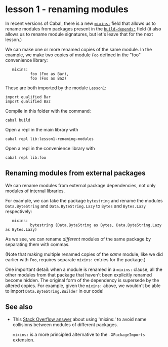 # lesson 1 - renaming modules

In recent versions of Cabal, there is a new
[`mixins:`](https://cabal.readthedocs.io/en/3.4/cabal-package.html#pkg-field-mixins)
field that allows us to rename modules from packages present in the
[`build-depends:`](https://cabal.readthedocs.io/en/3.4/cabal-package.html#pkg-field-build-depends)
field (it also allows us to rename module signatures, but let's leave that for
the next lesson.)

We can make one or more renamed copies of the same module. In the example, we
make two copies of module `Foo` defined in the "foo" convenience library:

```
   mixins:
           foo (Foo as Bar),
           foo (Foo as Baz)
```

These are both imported by the module `Lesson1`:

```
import qualified Bar
import qualified Baz
```

Compile in this folder with the command:

```
cabal build
```
Open a repl in the main library with

```
cabal repl lib:lesson1-renaming-modules
```
Open a repl in the convenience library with

```
cabal repl lib:foo
```

## Renaming modules from external packages

We can rename modules from external package dependencies, not only modules of
internal libraries.

For example, we can take the package `bytestring` and rename the modules
`Data.ByteString` and `Data.ByteString.Lazy` to `Bytes` and `Bytes.Lazy`
respectively:

```
   mixins:
           bytestring (Data.ByteString as Bytes, Data.ByteString.Lazy as Bytes.Lazy)
```

As we see, we can rename *different* modules of the same package by separating
them with commas. 

(Note that making multiple renamed copies of the *same* module, like we did
earlier with `Foo`, requires separate `mixins:` entries for the package.)

One important detail: when a module is renamed in a `mixins:` clause, all the
other modules from that package that haven't been explicitly renamed become
hidden. The original form of the dependency is supersede by the altered copies.
For example, given the `mixins:` above, we wouldn't be able to import
`Data.ByteString.Builder` in our code!

## See also

- This [Stack Overflow
  answer](https://stackoverflow.com/questions/47110907/what-should-i-do-if-two-modules-share-the-same-name/47111418#47111418)
  about using 'mixins:' to avoid name collisions between modules of different
  packages.

  `mixins:` is a more principled alternative to the `-XPackageImports` extension.

